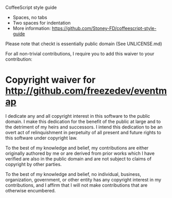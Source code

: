 CoffeeScript style guide
* Spaces, no tabs
* Two spaces for indentation
* More information: https://github.com/Stoney-FD/coffeescript-style-guide

Please note that checkt is essentially public domain (See UNLICENSE.md)

For all non-trivial contributions, I require you to add this waiver to your
contribution:

# Copyright waiver for <http://github.com/freezedev/eventmap>

I dedicate any and all copyright interest in this software to the
public domain. I make this dedication for the benefit of the public at
large and to the detriment of my heirs and successors. I intend this
dedication to be an overt act of relinquishment in perpetuity of all
present and future rights to this software under copyright law.

To the best of my knowledge and belief, my contributions are either
originally authored by me or are derived from prior works which I have
verified are also in the public domain and are not subject to claims
of copyright by other parties.

To the best of my knowledge and belief, no individual, business,
organization, government, or other entity has any copyright interest
in my contributions, and I affirm that I will not make contributions
that are otherwise encumbered.
